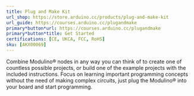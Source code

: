 ```yaml
---
title: Plug and Make Kit
url_shop: https://store.arduino.cc/products/plug-and-make-kit
url_guide: https://courses.arduino.cc/plugandmake
primary*button*url: https://courses.arduino.cc/plugandmake
primary*button*title: Get Started
certifications: [CE, UKCA, FCC, RoHS]
sku: [AKX00069]
---
```


Combine Modulino® nodes in any way you can think of to create one of countless possible projects, or build one of the example projects with the included instructions. Focus on learning important programming concepts without the need of making complex circuits, just plug the Modulino® into your board and start programming. 